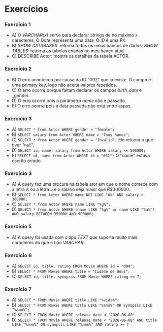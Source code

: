 # Exercícios

### Exercício 1
  - A) O _VARCHAR(x)_ serve para declarar strings de no máximo x caracteres; O _Date_ representa uma data; O _ID_ é uma PK.
  - B) _SHOW DATABASES_: retorna todos os meus bancos de dados; _SHOW TABLES_: retorna as tabelas criadas no meu banco atual.
  - C) DESCRIBE Actor: mostra os detalhes da tabela ACTOR.

### Exercício 2
  - B) O erro aconteceu por causa da ID "002" que já existe. O campo é uma primary key, logo não aceita valores repetidos.
  - C) O erro ocorre porque faltam declarar os campos _birth_date_ e _gender.
  - D) O erro ocorre pois o parâmetro _name_ não é passado.
  - E) O erro ocorre pois a data passada não está entre aspas.
  
### Exercício 3
  - A) ```SELECT * from Actor WHERE gender = "female";```
  - B) ```SELECT salary from Actor WHERE name = "Tony Ramos";```
  - C) ```SELECT * from Actor WHERE gender = "Invalid";``` Ele retorna o que tiver "null".
  - D) ```SELECT id, name, salary from Actor WHERE salary <= 500000;```
  - E) ```SELECT id, name from Actor WHERE id = "002";``` O "name" estava escrito errado.
 
### Exercício 3
  - A) A query faz uma procura na tabela ator em que o nome comece com a letra _A_ ou a letra J e o salário seja maior que R$300000.
  - B) ```SELECT * from Actor WHERE name NOT LIKE "A%" AND salary > 300000;```
  - C) ```SELECT * from Actor WHERE name LIKE "%g%";```
  - D) ```SELECT * from Actor WHERE (name LIKE "%g%" or name LIKE "%a%") AND salary BETWEEN 350000 AND 900000;```
 
### Exercício 5
  - A) A query foi usada com o tipo _TEXT_ que suporta muito mais caracteres do que o tipo _VARCHAR_.

### Exercício 6
  - A) ```SELECT id, title, rating FROM Movie WHERE id = "004";```
  - B) ```SELECT * FROM Movie WHERE title = "Cidade de Deus";```
  - C) ```SELECT id, title, synopsis FROM Movie WHERE rating >= 7;```

### Exercício 7
  - A) ```SELECT * FROM Movie WHERE title LIKE "%vida%";```
  - B) ```SELECT * FROM Movie WHERE title LIKE "%ano%" OR synopsis LIKE "%ano%";```
  - C) ```SELECT * FROM Movie WHERE release_date < "2020-06-08"```
  - D) ```SELECT * FROM Movie WHERE release_date < "2020-06-08" AND title LIKE "%ano%" OR synopsis LIKE "%ano%" AND rating >= 7```